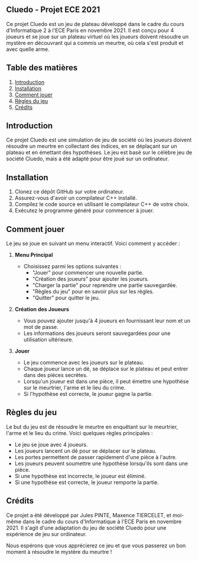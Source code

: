 ## Cluedo - Projet ECE 2021

Ce projet Cluedo est un jeu de plateau développé dans le cadre du cours d'Informatique 2 à l'ECE Paris en novembre 2021. Il est conçu pour 4 joueurs et se joue sur un plateau virtuel où les joueurs doivent résoudre un mystère en découvrant qui a commis un meurtre, où cela s'est produit et avec quelle arme.

## Table des matières

1. [Introduction](#introduction)
2. [Installation](#installation)
3. [Comment jouer](#comment-jouer)
4. [Règles du jeu](#règles-du-jeu)
5. [Crédits](#crédits)

## Introduction

Ce projet Cluedo est une simulation de jeu de société où les joueurs doivent résoudre un meurtre en collectant des indices, en se déplaçant sur un plateau et en émettant des hypothèses. Le jeu est basé sur le célèbre jeu de société Cluedo, mais a été adapté pour être joué sur un ordinateur.

## Installation

1. Clonez ce dépôt GitHub sur votre ordinateur.
2. Assurez-vous d'avoir un compilateur C++ installé.
3. Compilez le code source en utilisant le compilateur C++ de votre choix.
4. Exécutez le programme généré pour commencer à jouer.

## Comment jouer

Le jeu se joue en suivant un menu interactif. Voici comment y accéder :

1. **Menu Principal**
   - Choisissez parmi les options suivantes :
     - "Jouer" pour commencer une nouvelle partie.
     - "Création des joueurs" pour ajouter les joueurs.
     - "Charger la partie" pour reprendre une partie sauvegardée.
     - "Règles du jeu" pour en savoir plus sur les règles.
     - "Quitter" pour quitter le jeu.

2. **Création des Joueurs**
   - Vous pouvez ajouter jusqu'à 4 joueurs en fournissant leur nom et un mot de passe.
   - Les informations des joueurs seront sauvegardées pour une utilisation ultérieure.

3. **Jouer**
   - Le jeu commence avec les joueurs sur le plateau.
   - Chaque joueur lance un dé, se déplace sur le plateau et peut entrer dans des pièces secrètes.
   - Lorsqu'un joueur est dans une pièce, il peut émettre une hypothèse sur le meurtrier, l'arme et le lieu du crime.
   - Si l'hypothèse est correcte, le joueur gagne la partie.

## Règles du jeu

Le but du jeu est de résoudre le meurtre en enquêtant sur le meurtrier, l'arme et le lieu du crime. Voici quelques règles principales :

- Le jeu se joue avec 4 joueurs.
- Les joueurs lancent un dé pour se déplacer sur le plateau.
- Les portes permettent de passer rapidement d'une pièce à l'autre.
- Les joueurs peuvent soumettre une hypothèse lorsqu'ils sont dans une pièce.
- Si une hypothèse est incorrecte, le joueur est éliminé.
- Si une hypothèse est correcte, le joueur remporte la partie.

## Crédits

Ce projet a été développé par Jules PINTE, Maxence TIERCELET, et moi-même dans le cadre du cours d'Informatique à l'ECE Paris en novembre 2021. Il s'agit d'une adaptation du jeu de société Cluedo pour une expérience de jeu sur ordinateur.

Nous espérons que vous apprécierez ce jeu et que vous passerez un bon moment à résoudre le mystère du meurtre !
